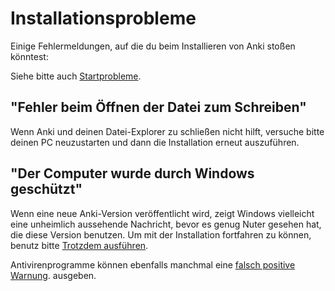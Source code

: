 # Installationsprobleme


Einige Fehlermeldungen, auf die du beim Installieren von Anki stoßen könntest:

<!-- toc -->

Siehe bitte auch [Startprobleme](./startup-issues.md).

## "Fehler beim Öffnen der Datei zum Schreiben"

Wenn Anki und deinen Datei-Explorer zu schließen nicht hilft, versuche bitte deinen
PC neuzustarten und dann die Installation erneut auszuführen.

## "Der Computer wurde durch Windows geschützt"

Wenn eine neue Anki-Version veröffentlicht wird, zeigt Windows vielleicht eine
unheimlich aussehende Nachricht, bevor es genug Nuter gesehen hat, die diese
Version benutzen. Um mit der Installation fortfahren zu können, benutz bitte
[Trotzdem ausführen](https://www.tekrevue.com/tip/windows-protected-your-pc-disable-smartscreen/).

Antivirenprogramme können ebenfalls manchmal eine
[falsch positive Warnung](https://faqs.ankiweb.net/my-antivirus-program-says-anki-is-infected.html).
ausgeben.
